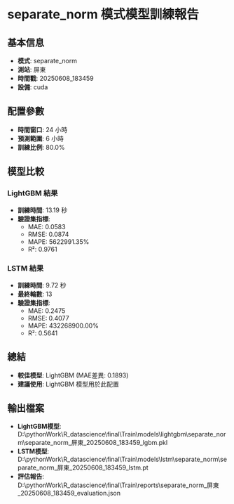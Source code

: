 
# separate_norm 模式模型訓練報告

## 基本信息
- **模式**: separate_norm
- **測站**: 屏東
- **時間戳**: 20250608_183459
- **設備**: cuda

## 配置參數
- **時間窗口**: 24 小時
- **預測範圍**: 6 小時
- **訓練比例**: 80.0%

## 模型比較

### LightGBM 結果

- **訓練時間**: 13.19 秒
- **驗證集指標**:
  - MAE: 0.0583
  - RMSE: 0.0874
  - MAPE: 5622991.35%
  - R²: 0.9761

### LSTM 結果

- **訓練時間**: 9.72 秒
- **最終輪數**: 13
- **驗證集指標**:
  - MAE: 0.2475
  - RMSE: 0.4077
  - MAPE: 432268900.00%
  - R²: 0.5641

## 總結

- **較佳模型**: LightGBM (MAE差異: 0.1893)
- **建議使用**: LightGBM 模型用於此配置


## 輸出檔案
- **LightGBM模型**: D:\pythonWork\R_datascience\final\Train\models\lightgbm\separate_norm\separate_norm_屏東_20250608_183459_lgbm.pkl
- **LSTM模型**: D:\pythonWork\R_datascience\final\Train\models\lstm\separate_norm\separate_norm_屏東_20250608_183459_lstm.pt
- **評估報告**: D:\pythonWork\R_datascience\final\Train\reports\separate_norm_屏東_20250608_183459_evaluation.json
